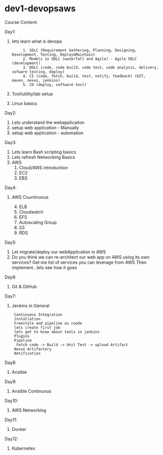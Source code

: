 # dev1-devopsaws

Course Content:

Day1: 
   1. lets learn what is devops

               1. SDLC (Requirement Gathering, Planning, Designing, Development, Testing, Deploy&Maintain)
               2. Models in SDLC (waterfall and Agile) - Agile SDLC (development)
               3. DOLC (code, code build, code test, code analysis, delivery, sofware testing, deploy)
               4. CI (code, fetch, build, test, notify, feedback) (GIT, maven, nexus, jenkins)
               5. CD (deploy, software test)
   2. Tool/utility/lab setup
   3. Linux basics

Day2:
   1. Lets understand the webapplication
   2. setup web application - Manually
   3. setup web application - automation

Day3:
   1. Lets learn Bash scripting basics
   2. Lets refresh Networking Basics
   3. AWS
         1. Cloud/AWS introduction
         2. EC2
         3. EBS


Day4:
   1. AWS Countinuous
   
        4. ELB
        5. Cloudwatch
        6. EFS
        7. Autoscaling Group
        8. S3
        9. RDS
   
Day5:
   1. Let migrate/deploy our webApplication in AWS
   2. Do you think we can re-architect our web app on AWS using its own services?
       Get me list of services you can leverage from AWS
       Then implement...lets see how it goes

Day6:
   1. Git & GitHub

Day7:
   1. Jenkins in General
           
           Continuous Integration
           installation
           Freestyle and pipeline as coode
           lets create first job
           lets get to know about tools in jenkins
           Plugins
           Pipeline
            Fetch code -> Build -> Unit Test -> upload Artifact
           Nexus Artifactory
           Notification
           
         

Day8:
   1. Ansible

Day9:
   1. Ansible Continuous

Day10:
   1. AWS Networking

Day11:
   1. Docker

Day12:
   1. Kubernetes


